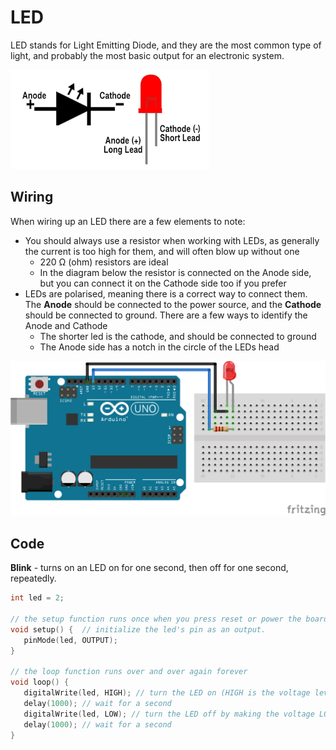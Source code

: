 # LED

LED stands for Light Emitting Diode, and they are the most common type of light, and probably the most basic output for an electronic system.

![led.png](Images/led.png)

## Wiring

When wiring up an LED there are a few elements to note:

- You should always use a resistor when working with LEDs, as generally the current is too high for them, and will often blow up without one
    - 220 Ω (ohm) resistors are ideal
    - In the diagram below the resistor is connected on the Anode side, but you can connect it on the Cathode side too if you prefer
- LEDs are polarised, meaning there is a correct way to connect them. The **Anode** should be connected to the power source, and the **Cathode** should be connected to ground. There are a few ways to identify the Anode and Cathode
    - The shorter led is the cathode, and should be connected to ground
    - The Anode side has a notch in the circle of the LEDs head
        
![led wiring'.png](Images/led_wiring.png)
        

## Code

**Blink** - turns on an LED on for one second, then off for one second, repeatedly.

```c++
int led = 2;

// the setup function runs once when you press reset or power the board
void setup() {  // initialize the led's pin as an output.
   pinMode(led, OUTPUT);
}

// the loop function runs over and over again forever
void loop() {
   digitalWrite(led, HIGH); // turn the LED on (HIGH is the voltage level)
   delay(1000); // wait for a second
   digitalWrite(led, LOW); // turn the LED off by making the voltage LOW
   delay(1000); // wait for a second
}
```
